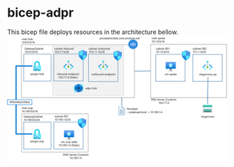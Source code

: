 # bicep-adpr

This bicep file deploys resources in the architecture bellow.
![](./images/adpr-arch.png)